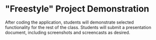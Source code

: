 # "Freestyle" Project Demonstration

After coding the application, students will demonstrate selected functionality for the rest of the class. Students will submit a presentation document, including screenshots and screencasts as desired.

